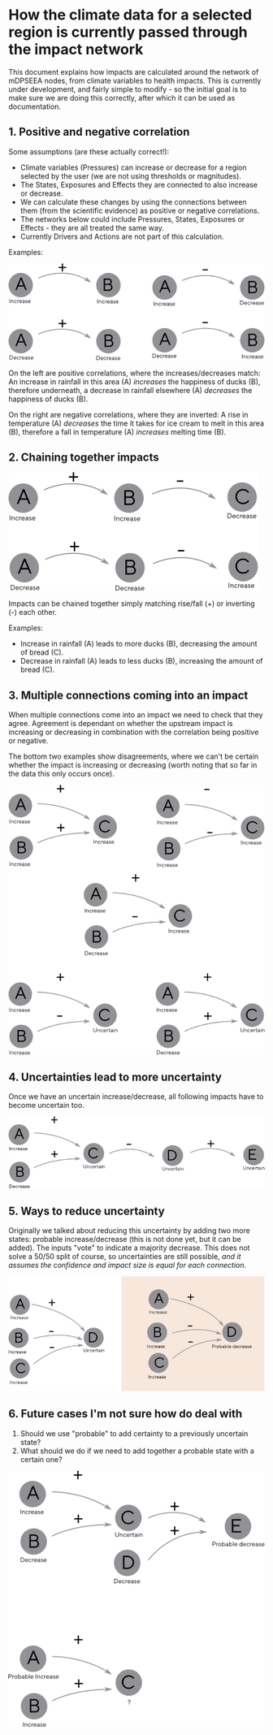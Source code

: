 # How the climate data for a selected region is currently passed through the impact network

This document explains how impacts are calculated around the network
of mDPSEEA nodes, from climate variables to health impacts. This is
currently under development, and fairly simple to modify - so the
initial goal is to make sure we are doing this correctly, after which
it can be used as documentation.
    
## 1. Positive and negative correlation

Some assumptions (are these actually correct!):

* Climate variables (Pressures) can increase or decrease for a region
  selected by the user (we are not using thresholds or magnitudes).
* The States, Exposures and Effects they are connected to also
  increase or decrease.
* We can calculate these changes by using the connections between them
  (from the scientific evidence) as positive or negative correlations.    
* The networks below could include Pressures, States, Exposures or
  Effects - they are all treated the same way.
* Currently Drivers and Actions are not part of this calculation.
    
Examples:
        
![](images/single.png)

On the left are positive correlations, where the increases/decreases
match: An increase in rainfall in this area (A) *increases* the
happiness of ducks (B), therefore underneath, a decrease in rainfall
elsewhere (A) *decreases* the happiness of ducks (B).

On the right are negative correlations, where they are inverted: A
rise in temperature (A) *decreases* the time it takes for ice cream to
melt in this area (B), therefore a fall in temperature (A) *increases*
melting time (B).

## 2. Chaining together impacts

![](images/double.png)

Impacts can be chained together simply matching rise/fall (+) or
inverting (-) each other.

Examples:

* Increase in rainfall (A) leads to more ducks (B), decreasing the amount of bread (C).
* Decrease in rainfall (A) leads to less ducks (B), increasing the amount of bread (C).

## 3. Multiple connections coming into an impact

When multiple connections come into an impact we need to check that
they agree. Agreement is dependant on whether the upstream impact is
increasing or decreasing in combination with the correlation being
positive or negative.

The bottom two examples show disagreements, where we can't be certain
whether the impact is increasing or decreasing (worth noting that so
far in the data this only occurs once).
        
![](images/adding.png)

## 4. Uncertainties lead to more uncertainty

Once we have an uncertain increase/decrease, all following impacts
have to become uncertain too.

![](images/uncertain-more.png)

## 5. Ways to reduce uncertainty

Originally we talked about reducing this uncertainty by adding two
more states: probable increase/decrease (this is not done yet, but it
can be added). The inputs "vote" to indicate a majority decrease. This
does not solve a 50/50 split of course, so uncertainties are still
possible, *and it assumes the confidence and impact size is equal for
each connection*.
    
![](images/probable.png)

## 6. Future cases I'm not sure how do deal with

1. Should we use "probable" to add certainty to a previously uncertain state?
2. What should we do if we need to add together a probable state with a certain one?

![](images/probable2.png)


